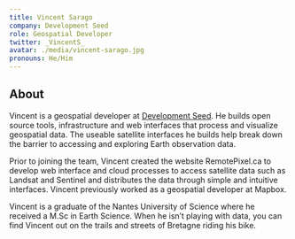 ```yaml
---
title: Vincent Sarago
company: Development Seed
role: Geospatial Developer
twitter: _VincentS_
avatar: ./media/vincent-sarago.jpg
pronouns: He/Him
---
```

## About

Vincent is a geospatial developer at [Development Seed](https://developmentseed.org/). He builds open source tools, infrastructure and web interfaces that process and visualize geospatial data. The useable satellite interfaces he builds help break down the barrier to accessing and exploring Earth observation data.

Prior to joining the team, Vincent created the website RemotePixel.ca to develop web interface and cloud processes to access satellite data such as Landsat and Sentinel and distributes the data through simple and intuitive interfaces. Vincent previously worked as a geospatial developer at Mapbox.

Vincent is a graduate of the Nantes University of Science where he received a M.Sc in Earth Science. When he isn’t playing with data, you can find Vincent out on the trails and streets of Bretagne riding his bike.